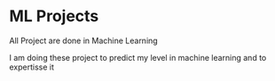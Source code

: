 # ML Projects
All Project are done in Machine Learning

I am doing these project to predict my level in machine learning and to expertisse it

